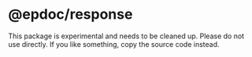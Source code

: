 # @epdoc/response

This package is experimental and needs to be cleaned up. Please do not use directly. If you like something, copy the
source code instead.
